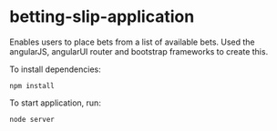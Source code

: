 # betting-slip-application

Enables users to place bets from a list of available bets. Used the angularJS, angularUI router and bootstrap frameworks to create this.

To install dependencies:

```
npm install
```
To start application, run:
```
node server
```
